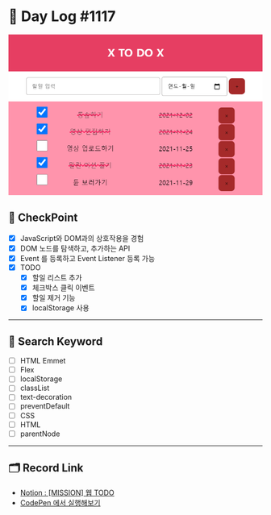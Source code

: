 # __🎥 Day Log #1117__

![todoList](ToDoList_211119.png)

## 📌 __CheckPoint__
- [X] JavaScript와 DOM과의 상호작용을 경험
- [X] DOM 노드를 탐색하고, 추가하는 API
- [X] Event 를 등록하고 Event Listener 등록 가능
- [X] TODO
  - [X] 할일 리스트 추가
  - [X] 체크박스 클릭 이벤트
  - [X] 할일 제거 기능
  - [X] localStorage 사용
---
## 🔖 __Search Keyword__
- [ ] HTML Emmet
- [ ] Flex
- [ ] localStorage
- [ ] classList
- [ ] text-decoration
- [ ] preventDefault
- [ ] CSS
- [ ] HTML
- [ ] parentNode
---
## 🗂 __Record Link__
- [Notion : [MISSION] 웹 TODO](https://sprout-capybara-6f1.notion.site/MISSION-TODO-750ab249721c42cba48216c06ab2acb4)
- [CodePen 에서 실행해보기](https://codepen.io/hemudi/pen/VwzgVbj)